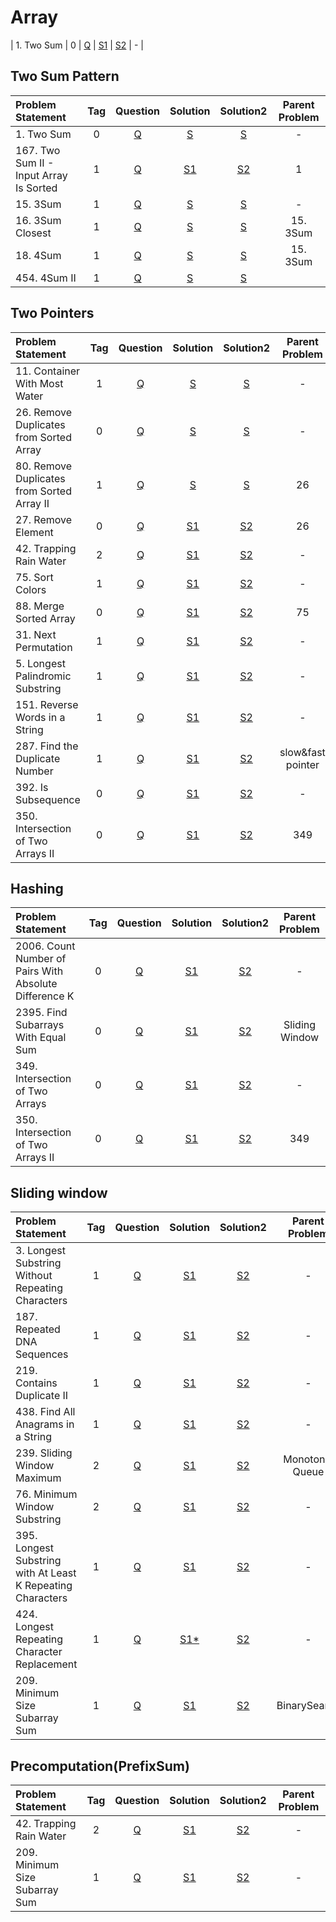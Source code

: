 # Array

| 1. Two Sum        |  0  | [Q]() | [S1]() | [S2]() |       -        |

## Two Sum Pattern
| Problem Statement                       | Tag |                                     Question                                     |                                                           Solution                                                           |                                                           Solution2                                                            | Parent Problem |
|:----------------------------------------|:---:|:--------------------------------------------------------------------------------:|:----------------------------------------------------------------------------------------------------------------------------:|:------------------------------------------------------------------------------------------------------------------------------:|:--------------:|
| 1. Two Sum                              |  0  |                   [Q](https://leetcode.com/problems/two-sum/)                    |                       [S](https://github.com/aatman-24/DSA/blob/main/LeetCode/Easy/1.%20Two%20Sum.cpp)                       |                        [S](https://github.com/aatman-24/Leetcode-revision/blob/main/src/1.Two_Sum.cpp)                         |       -        |
| 167. Two Sum II - Input Array Is Sorted |  1  | [Q](https://leetcode.com/problems/two-sum-ii-input-array-is-sorted/description/) | [S1](https://github.com/aatman-24/DSA/blob/main/LeetCode/Medium/167.%20Two%20Sum%20II%20-%20Input%20array%20is%20sorted.cpp) | [S2](https://github.com/aatman-24/Leetcode-revision/blob/main/src/167.%20Two%20Sum%20II%20-%20Input%20Array%20Is%20Sorted.cpp) |       1        |
| 15. 3Sum                                |  1  |                     [Q](https://leetcode.com/problems/3sum/)                     |                        [S](https://github.com/aatman-24/DSA/blob/main/LeetCode/Medium/15.%203Sum.cpp)                        |                        [S](https://github.com/aatman-24/Leetcode-revision/blob/main/src/15.%203Sum.cpp)                        |       -        |
| 16. 3Sum Closest                        |  1  |                 [Q](https://leetcode.com/problems/3sum-closest/)                 |                   [S](https://github.com/aatman-24/DSA/blob/main/LeetCode/Medium/16.%203Sum%20Closest.cpp)                   |                   [S](https://github.com/aatman-24/Leetcode-revision/blob/main/src/16.%203Sum%20Closest.cpp)                   |    15. 3Sum    |
| 18. 4Sum                                |  1  |                     [Q](https://leetcode.com/problems/4sum/)                     |                        [S](https://github.com/aatman-24/DSA/blob/main/LeetCode/Medium/18.%204Sum.cpp)                        |                        [S](https://github.com/aatman-24/Leetcode-revision/blob/main/src/18.%204Sum.cpp)                        |    15. 3Sum    |
| 454. 4Sum II                            |  1  |             [Q](https://leetcode.com/problems/4sum-ii/description/)              |                                [S](https://github.com/aatman-24/Leetcode-pattern/blob/main/-)                                |                     [S](https://github.com/aatman-24/Leetcode-revision/blob/main/src/454.%204Sum%20II.cpp)                     |                |


## Two Pointers
| Problem Statement                          | Tag |                                        Question                                        |                                                          Solution                                                          |                                                          Solution2                                                           |  Parent Problem   |
|:-------------------------------------------|:---:|:--------------------------------------------------------------------------------------:|:--------------------------------------------------------------------------------------------------------------------------:|:----------------------------------------------------------------------------------------------------------------------------:|:-----------------:|
| 11. Container With Most Water              |  1  |       [Q](https://leetcode.com/problems/container-with-most-water/description/)        |         [S](https://github.com/aatman-24/DSA/blob/main/LeetCode/Medium/11.%20Container%20With%20Most%20Water.cpp)          |         [S](https://github.com/aatman-24/Leetcode-revision/blob/main/src/11.%20Container%20With%20Most%20Water.cpp)          |         -         |
| 26. Remove Duplicates from Sorted Array    |  0  |  [Q](https://leetcode.com/problems/remove-duplicates-from-sorted-array/description/)   |    [S](https://github.com/aatman-24/DSA/blob/main/LeetCode/Easy/26.%20Remove%20Duplicates%20from%20Sorted%20Array.cpp)     |   [S](https://github.com/aatman-24/Leetcode-revision/blob/main/src/26.%20Remove%20Duplicates%20from%20Sorted%20Array.cpp)    |         -         |
| 80. Remove Duplicates from Sorted Array II |  1  | [Q](https://leetcode.com/problems/remove-duplicates-from-sorted-array-ii/description/) | [S](https://github.com/aatman-24/DSA/blob/main/LeetCode/Medium/80.%20Remove%20Duplicates%20from%20Sorted%20Array%20II.cpp) | [S](https://github.com/aatman-24/Leetcode-revision/blob/main/src/80.%20Remove%20Duplicates%20from%20Sorted%20Array%20II.cpp) |        26         |
| 27. Remove Element                         |  0  |             [Q](https://leetcode.com/problems/remove-element/description/)             |                 [S1](https://github.com/aatman-24/DSA/blob/main/LeetCode/Easy/27.%20Remove%20Element.cpp)                  |                [S2](https://github.com/aatman-24/Leetcode-revision/blob/main/src/27.%20Remove%20Element.cpp)                 |        26         |
| 42. Trapping Rain Water                    |  2  |          [Q](https://leetcode.com/problems/trapping-rain-water/description/)           |              [S1](https://github.com/aatman-24/DSA/blob/main/LeetCode/Hard/42.%20Trapping%20Rain%20Water.cpp)              |             [S2](https://github.com/aatman-24/Leetcode-revision/blob/main/src/42.%20Trapping%20Rain%20Water.cpp)             |         -         |
| 75. Sort Colors                            |  1  |                    [Q](https://leetcode.com/problems/sort-colors/)                     |                  [S1](https://github.com/aatman-24/DSA/blob/main/LeetCode/Medium/75.%20Sort%20Colors.cpp)                  |                  [S2](https://github.com/aatman-24/Leetcode-revision/blob/main/src/75.%20Sort%20Colors.cpp)                  |         -         |
| 88. Merge Sorted Array                     |  0  |                 [Q](https://leetcode.com/problems/merge-sorted-array/)                 |              [S1](https://github.com/aatman-24/DSA/blob/main/LeetCode/Easy/88.%20Merge%20Sorted%20Array.cpp)               |             [S2](https://github.com/aatman-24/Leetcode-revision/blob/main/src/88.%20Merge%20Sorted%20Array.cpp)              |        75         |
| 31. Next Permutation                       |  1  |            [Q](https://leetcode.com/problems/next-permutation/description/)            |               [S1](https://github.com/aatman-24/DSA/blob/main/LeetCode/Medium/31.%20Next%20Permutation.cpp)                |               [S2](https://github.com/aatman-24/Leetcode-revision/blob/main/src/31.%20Next%20Permutation.cpp)                |         -         |
| 5. Longest Palindromic Substring           |  1  |           [Q](https://leetcode.com/problems/longest-palindromic-substring/)            |        [S1](https://github.com/aatman-24/DSA/blob/main/LeetCode/Medium/5.%20Longest%20Palindromic%20Substring.cpp)         |        [S2](https://github.com/aatman-24/Leetcode-revision/blob/main/src/5.%20Longest%20Palindromic%20Substring.cpp)         |         -         |
| 151. Reverse Words in a String             |  1  |             [Q](https://leetcode.com/problems/reverse-words-in-a-string/)              |       [S1](https://github.com/aatman-24/DSA/blob/main/LeetCode/Medium/151.%20Reverse%20Words%20in%20a%20String.cpp)        |       [S2](https://github.com/aatman-24/Leetcode-revision/blob/main/src/151.%20Reverse%20Words%20in%20a%20String.cpp)        |         -         |
| 287. Find the Duplicate Number             |  1  |       [Q](https://leetcode.com/problems/find-the-duplicate-number/description/)        |        [S1](https://github.com/aatman-24/DSA/blob/main/LeetCode/Medium/287.%20Find%20the%20Duplicate%20Number.cpp)         |        [S2](https://github.com/aatman-24/Leetcode-revision/blob/main/src/287.%20Find%20the%20Duplicate%20Number.cpp)         | slow&fast pointer |
| 392. Is Subsequence                        |  0  |             [Q](https://leetcode.com/problems/is-subsequence/description/)             |                                                          [S1](-)                                                           |                [S2](https://github.com/aatman-24/Leetcode-revision/blob/main/src/392.%20Is%20Subsequence.cpp)                |         -         |
| 350. Intersection of Two Arrays II         |  0  |     [Q](https://leetcode.com/problems/intersection-of-two-arrays-ii/description/)      |      [S1](https://github.com/aatman-24/DSA/blob/main/LeetCode/Easy/350.%20Intersection%20of%20Two%20Arrays%20II.cpp)       |     [S2](https://github.com/aatman-24/Leetcode-revision/blob/main/src/350.%20Intersection%20of%20Two%20Arrays%20II.cpp)      |        349        |

## Hashing
| Problem Statement                                      | Tag |                                       Question                                       |                                                    Solution                                                     |                                                                   Solution2                                                                   | Parent Problem |
|:-------------------------------------------------------|:---:|:------------------------------------------------------------------------------------:|:---------------------------------------------------------------------------------------------------------------:|:---------------------------------------------------------------------------------------------------------------------------------------------:|:--------------:|
| 2006. Count Number of Pairs With Absolute Difference K |  0  | [Q](https://leetcode.com/problems/count-number-of-pairs-with-absolute-difference-k/) |                                                     [S1](-)                                                     | [S2](https://github.com/aatman-24/Leetcode-revision/blob/main/src/2006.%20Count%20Number%20of%20Pairs%20With%20Absolute%20Difference%20K.cpp) |       -        |
| 2395. Find Subarrays With Equal Sum                    |  0  |          [Q](https://leetcode.com/problems/find-subarrays-with-equal-sum/)           |                                                     [S1](-)                                                     |             [S2](https://github.com/aatman-24/Leetcode-revision/blob/main/src/2395.%20Find%20Subarrays%20With%20Equal%20Sum.cpp)              | Sliding Window |
| 349. Intersection of Two Arrays                        |  0  |      [Q](https://leetcode.com/problems/intersection-of-two-arrays/description/)      |   [S1](https://github.com/aatman-24/DSA/blob/main/LeetCode/Easy/349.%20Intersection%20of%20Two%20Arrays.cpp)    |                [S2](https://github.com/aatman-24/Leetcode-revision/blob/main/src/349.%20Intersection%20of%20Two%20Arrays.cpp)                 |       -        |
| 350. Intersection of Two Arrays II                     |  0  |    [Q](https://leetcode.com/problems/intersection-of-two-arrays-ii/description/)     | [S1](https://github.com/aatman-24/DSA/blob/main/LeetCode/Easy/350.%20Intersection%20of%20Two%20Arrays%20II.cpp) |              [S2](https://github.com/aatman-24/Leetcode-revision/blob/main/src/350.%20Intersection%20of%20Two%20Arrays%20II.cpp)              |      349       |



## Sliding window
| Problem Statement                                           | Tag |                                                Question                                                |                                                                     Solution                                                                     |                                                                     Solution2                                                                      | Parent Problem  |
|:------------------------------------------------------------|:---:|:------------------------------------------------------------------------------------------------------:|:------------------------------------------------------------------------------------------------------------------------------------------------:|:--------------------------------------------------------------------------------------------------------------------------------------------------:|:---------------:|
| 3. Longest Substring Without Repeating Characters           |  1  |           [Q](https://leetcode.com/problems/longest-substring-without-repeating-characters/)           |         [S1](https://github.com/aatman-24/DSA/blob/main/LeetCode/Medium/3.%20Longest%20Substring%20Without%20Repeating%20Characters.cpp)         |         [S2](https://github.com/aatman-24/Leetcode-revision/blob/main/src/3.%20Longest%20Substring%20Without%20Repeating%20Characters.cpp)         |        -        |
| 187. Repeated DNA Sequences                                 |  1  |                 [Q](https://leetcode.com/problems/repeated-dna-sequences/description/)                 |                      [S1](https://github.com/aatman-24/DSA/blob/main/LeetCode/Medium/187.%20Repeated%20DNA%20Sequences.cpp)                      |                      [S2](https://github.com/aatman-24/Leetcode-revision/blob/main/src/187.%20Repeated%20DNA%20Sequences.cpp)                      |        -        |
| 219. Contains Duplicate II                                  |  1  |                 [Q](https://leetcode.com/problems/contains-duplicate-ii/description/)                  |                                                                     [S1](-)                                                                      |                      [S2](https://github.com/aatman-24/Leetcode-revision/blob/main/src/219.%20Contains%20Duplicate%20II.cpp)                       |        -        |
| 438. Find All Anagrams in a String                          |  1  |             [Q](https://leetcode.com/problems/find-all-anagrams-in-a-string/description/)              |                                                                     [S1](-)                                                                      |               [S2](https://github.com/aatman-24/Leetcode-revision/blob/main/src/438.%20Find%20All%20Anagrams%20in%20a%20String.cpp)                |        -        |
| 239. Sliding Window Maximum                                 |  2  |                 [Q](https://leetcode.com/problems/sliding-window-maximum/description/)                 |                       [S1](https://github.com/aatman-24/DSA/blob/main/LeetCode/Hard/239.%20Sliding%20Window%20Maximum.cpp)                       |                      [S2](https://github.com/aatman-24/Leetcode-revision/blob/main/src/239.%20Sliding%20Window%20Maximum.cpp)                      | Monotonic Queue |
| 76. Minimum Window Substring                                |  2  |                [Q](https://leetcode.com/problems/minimum-window-substring/description/)                |                                                                     [S1](-)                                                                      |                     [S2](https://github.com/aatman-24/Leetcode-revision/blob/main/src/76.%20Minimum%20Window%20Substring.cpp)                      |        -        |
| 395. Longest Substring with At Least K Repeating Characters |  1  | [Q](https://leetcode.com/problems/longest-substring-with-at-least-k-repeating-characters/description/) | [S1](https://github.com/aatman-24/DSA/blob/main/LeetCode/Medium/395.%20Longest%20Substring%20with%20At%20Least%20K%20Repeating%20Characters.cpp) | [S2](https://github.com/aatman-24/Leetcode-revision/blob/main/src/395.%20Longest%20Substring%20with%20At%20Least%20K%20Repeating%20Characters.cpp) |        -        |
| 424. Longest Repeating Character Replacement                |  1  |        [Q](https://leetcode.com/problems/longest-repeating-character-replacement/description/)         |            [S1*](https://github.com/aatman-24/DSA/blob/main/LeetCode/Medium/424.%20Longest%20Repeating%20Character%20Replacement.cpp)            |            [S2](https://github.com/aatman-24/Leetcode-revision/blob/main/src/424.%20Longest%20Repeating%20Character%20Replacement.cpp)             |        -        |
| 209. Minimum Size Subarray Sum                              |  1  |               [Q](https://leetcode.com/problems/minimum-size-subarray-sum/description/)                |                   [S1](https://github.com/aatman-24/DSA/blob/main/LeetCode/Medium/209.%20Minimum%20Size%20Subarray%20Sum.cpp)                    |                   [S2](https://github.com/aatman-24/Leetcode-revision/blob/main/src/209.%20Minimum%20Size%20Subarray%20Sum.cpp)                    |  BinarySearch   |




## Precomputation(PrefixSum)
| Problem Statement              | Tag |                                 Question                                  |                                             Solution                                             |                                                   Solution2                                                   | Parent Problem |
|:-------------------------------|:---:|:-------------------------------------------------------------------------:|:------------------------------------------------------------------------------------------------:|:-------------------------------------------------------------------------------------------------------------:|:--------------:|
| 42. Trapping Rain Water        |  2  |    [Q](https://leetcode.com/problems/trapping-rain-water/description/)    | [S1](https://github.com/aatman-24/DSA/blob/main/LeetCode/Hard/42.%20Trapping%20Rain%20Water.cpp) |     [S2](https://github.com/aatman-24/Leetcode-revision/blob/main/src/42.%20Trapping%20Rain%20Water.cpp)      |       -        |
| 209. Minimum Size Subarray Sum |  1  | [Q](https://leetcode.com/problems/minimum-size-subarray-sum/description/) |                                              [S1]()                                              | [S2](https://github.com/aatman-24/Leetcode-revision/blob/main/src/209.%20Minimum%20Size%20Subarray%20Sum.cpp) |       -        |

